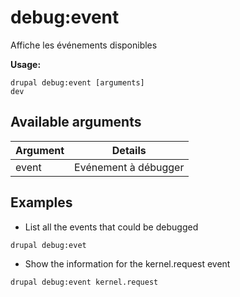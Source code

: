 # debug:event
Affiche les événements disponibles

**Usage:**
```
drupal debug:event [arguments]
dev
```

## Available arguments
Argument | Details
---------|-------------
event | Evénement à débugger

## Examples
* List all the events that could be debugged
```
drupal debug:evet
```
* Show the information for the kernel.request event
```
drupal debug:event kernel.request
```
